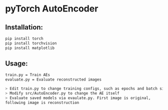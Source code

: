 # pyTorch AutoEncoder

## Installation:
  ```bash
  pip install torch
  pip install torchvision
  pip install matplotlib
  ```

## Usage:
```bash
train.py = Train AEs
evaluate.py = Evaluate reconstructed images

> Edit train.py to change training configs, such as epochs and batch size
> Modify src/AutoEncoder.py to change the AE itself
> Evaluate saved models via evaulate.py. First image is original, 
following image is reconstruction
```
